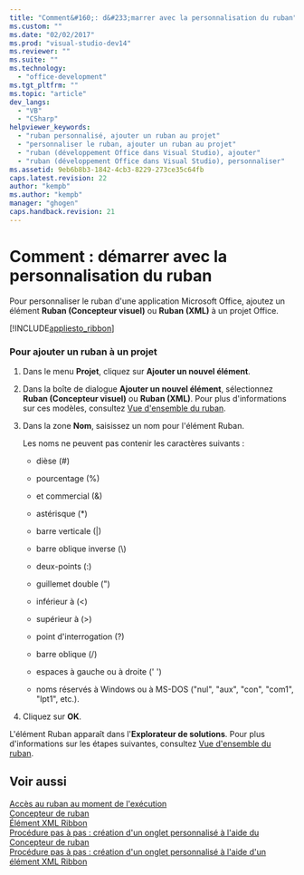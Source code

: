 ```yaml
---
title: "Comment&#160;: d&#233;marrer avec la personnalisation du ruban"
ms.custom: ""
ms.date: "02/02/2017"
ms.prod: "visual-studio-dev14"
ms.reviewer: ""
ms.suite: ""
ms.technology: 
  - "office-development"
ms.tgt_pltfrm: ""
ms.topic: "article"
dev_langs: 
  - "VB"
  - "CSharp"
helpviewer_keywords: 
  - "ruban personnalisé, ajouter un ruban au projet"
  - "personnaliser le ruban, ajouter un ruban au projet"
  - "ruban (développement Office dans Visual Studio), ajouter"
  - "ruban (développement Office dans Visual Studio), personnaliser"
ms.assetid: 9eb6b8b3-1842-4cb3-8229-273ce35c64fb
caps.latest.revision: 22
author: "kempb"
ms.author: "kempb"
manager: "ghogen"
caps.handback.revision: 21
---
```

# Comment&#160;: d&#233;marrer avec la personnalisation du ruban
  Pour personnaliser le ruban d'une application Microsoft Office, ajoutez un élément **Ruban \(Concepteur visuel\)** ou **Ruban \(XML\)** à un projet Office.  
  
 [!INCLUDE[appliesto_ribbon](../vsto/includes/appliesto-ribbon-md.md)]  
  
### Pour ajouter un ruban à un projet  
  
1.  Dans le menu **Projet**, cliquez sur **Ajouter un nouvel élément**.  
  
2.  Dans la boîte de dialogue **Ajouter un nouvel élément**, sélectionnez **Ruban \(Concepteur visuel\)** ou **Ruban \(XML\)**.  Pour plus d'informations sur ces modèles, consultez [Vue d'ensemble du ruban](../vsto/ribbon-overview.md).  
  
3.  Dans la zone **Nom**, saisissez un nom pour l'élément Ruban.  
  
     Les noms ne peuvent pas contenir les caractères suivants :  
  
    -   dièse \(\#\)  
  
    -   pourcentage \(%\)  
  
    -   et commercial \(&\)  
  
    -   astérisque \(\*\)  
  
    -   barre verticale \(|\)  
  
    -   barre oblique inverse \(\\\)  
  
    -   deux\-points \(:\)  
  
    -   guillemet double \("\)  
  
    -   inférieur à \(\<\)  
  
    -   supérieur à \(\>\)  
  
    -   point d'interrogation \(?\)  
  
    -   barre oblique \(\/\)  
  
    -   espaces à gauche ou à droite \(' '\)  
  
    -   noms réservés à Windows ou à MS\-DOS \("nul", "aux", "con", "com1", "lpt1", etc.\).  
  
4.  Cliquez sur **OK**.  
  
 L'élément Ruban apparaît dans l'**Explorateur de solutions**.  Pour plus d'informations sur les étapes suivantes, consultez [Vue d'ensemble du ruban](../vsto/ribbon-overview.md).  
  
## Voir aussi  
 [Accès au ruban au moment de l'exécution](../vsto/accessing-the-ribbon-at-run-time.md)   
 [Concepteur de ruban](../vsto/ribbon-designer.md)   
 [Élément XML Ribbon](../vsto/ribbon-xml.md)   
 [Procédure pas à pas : création d'un onglet personnalisé à l'aide du Concepteur de ruban](../vsto/walkthrough-creating-a-custom-tab-by-using-the-ribbon-designer.md)   
 [Procédure pas à pas : création d'un onglet personnalisé à l'aide d'un élément XML Ribbon](../vsto/walkthrough-creating-a-custom-tab-by-using-ribbon-xml.md)  
  
  